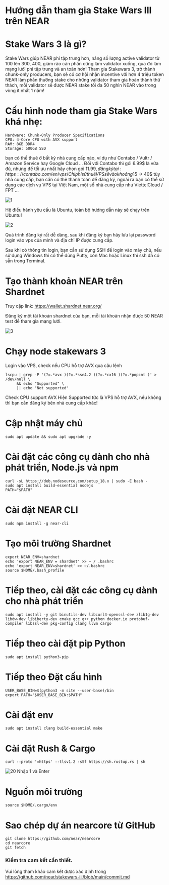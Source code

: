 # Hướng dẫn tham gia Stake Wars III trên NEAR

# Stake Wars 3 là gì?
Stake Wars giúp NEAR phi tập trung hơn, nâng số lượng active validator từ 100 lên 300, 400, giảm rào cản phần cứng làm validator xuống, qua đó làm mạng lưới phi tập trung và an toàn hơn!
Tham gia Stakewars 3, trở thành chunk-only producers, bạn sẽ có cơ hội nhận incentive với hơn 4 triệu token NEAR làm phần thưởng stake cho những validator tham gia hoàn thành thử thách, mỗi validator sẽ được NEAR stake tối đa 50 nghìn NEAR vào trong vòng ít nhất 1 năm!

# Cấu hình node tham gia Stake Wars khá nhẹ:

    Hardware: Chunk-Only Producer Specifications
    CPU: 4-Core CPU with AVX support
    RAM: 8GB DDR4
    Storage: 500GB SSD
    
bạn có thể thuê ở bất kỳ nhà cung cấp nào, ví dụ như Contabo / Vultr / Amazon Service hay Google Cloud …
Đối với Contabo thì gói 6.99$ là vừa đủ, nhưng để tối ưu nhất hãy chọn gói 11.99$, đăng ký tại: https://contabo.com/en/vps/ 
Chi phí sử thuê VPS sẽ vào khoảng 15$ -> 40$ tùy nhà cung cấp, bạn cần có thẻ thanh toán để đăng ký, ngoài ra bạn có thể sử dụng các dịch vụ VPS tại Việt Nam, một số nhà cung cấp như ViettelCloud / FPT …

![1](https://user-images.githubusercontent.com/36226384/183003699-8a6405c5-e782-4ed2-9aed-64703c7181a8.png)

Hệ điều hành yêu cầu là Ubuntu, toàn bộ hướng dẫn này sẽ chạy trên Ubuntu!

![2](https://user-images.githubusercontent.com/36226384/183067247-275dd87f-1c9c-4953-ba34-1a76e1149714.png)

Quá trình đăng ký rất dễ dàng, sau khi đăng ký bạn hãy lưu lại password login vào vps của mình và địa chỉ IP được cung cấp.

Sau khi có thông tin login, bạn cần sử dụng SSH để login vào máy chủ, nếu sử dụng Windows thì có thể dùng Putty, còn Mac hoặc Linux thì ssh đã có sẵn trong Terminal.


# Tạo thành khoản NEAR trên Shardnet
Truy cập link: https://wallet.shardnet.near.org/

Đăng ký một tài khoản shardnet của bạn, mỗi tài khoản nhận được 50 NEAR test để tham gia mạng lưới. 

![3](https://user-images.githubusercontent.com/36226384/183067624-c10a0d95-eef1-4724-8004-baf43623dd80.jpg)

# Chạy node stakewars 3
Login vào VPS, check nếu CPU hỗ trợ AVX qua câu lệnh

    lscpu | grep -P '(?=.*avx )(?=.*sse4.2 )(?=.*cx16 )(?=.*popcnt )' > /dev/null \
         && echo "Supported" \
         || echo "Not supported"


Check CPU support AVX
Hiện Supported tức là VPS hỗ trợ AVX, nếu không thì bạn cần đăng ký bên nhà cung cấp khác!

# Cập nhật máy chủ
    sudo apt update && sudo apt upgrade -y
# Cài đặt các công cụ dành cho nhà phát triển, Node.js và npm
    curl -sL https://deb.nodesource.com/setup_18.x | sudo -E bash -  
    sudo apt install build-essential nodejs
    PATH="$PATH"
 
# Cài đặt NEAR CLI
    sudo npm install -g near-cli
# Tạo môi trường Shardnet
    export NEAR_ENV=shardnet
    echo 'export NEAR_ENV = shardnet' >> ~ / .bashrc
    echo 'export NEAR_ENV=shardnet' >> ~/.bashrc
    source $HOME/.bash_profile
    
# Tiếp theo, cài đặt các công cụ dành cho nhà phát triển
    sudo apt install -y git binutils-dev libcurl4-openssl-dev zlib1g-dev libdw-dev libiberty-dev cmake gcc g++ python docker.io protobuf-compiler libssl-dev pkg-config clang llvm cargo

# Tiếp theo cài đặt pip Python
    sudo apt install python3-pip
# Tiếp theo Đặt cấu hình
    USER_BASE_BIN=$(python3 -m site --user-base)/bin
    export PATH="$USER_BASE_BIN:$PATH"
    
# Cài đặt env
    sudo apt install clang build-essential make
# Cài đặt Rush & Cargo
    curl --proto '=https' --tlsv1.2 -sSf https://sh.rustup.rs | sh
![20](https://user-images.githubusercontent.com/36226384/183126818-c3de9c95-bdfa-4233-9fad-5746444a8b9a.JPG)
Nhập 1 và Enter
# Nguồn môi trường
    source $HOME/.cargo/env
# Sao chép dự án nearcore từ GitHub
    git clone https://github.com/near/nearcore
    cd nearcore
    git fetch
### Kiểm tra cam kết cần thiết. 
Vui lòng tham khảo cam kết được xác định trong https://github.com/near/stakewars-iii/blob/main/commit.md



